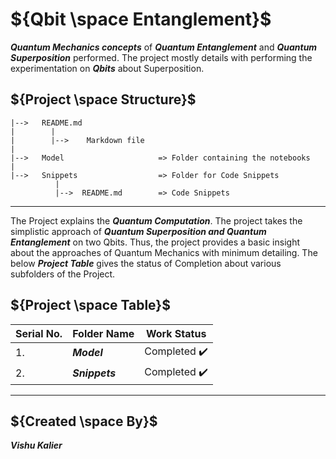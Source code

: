 # ${Qbit \space Entanglement}$
***Quantum Mechanics concepts*** of ***Quantum Entanglement*** and ***Quantum Superposition*** performed. The project mostly details with performing the experimentation on ***Qbits*** about Superposition.

## ${Project \space Structure}$
    
    |-->   README.md
    |        |
    |        |-->    Markdown file
    |
    |-->   Model                     => Folder containing the notebooks
    |
    |-->   Snippets                  => Folder for Code Snippets
              |
              |-->  README.md        => Code Snippets
    
------

The Project explains the <b><i>Quantum Computation</i></b>. The project takes the simplistic approach of ***Quantum Superposition and Quantum Entanglement*** on two Qbits. Thus, the project provides a basic insight about the approaches of Quantum Mechanics with minimum detailing. The below ***Project Table*** gives the status of Completion about various subfolders of the Project.

## ${Project \space Table}$

| Serial No. | Folder Name | Work Status |
|-|-|-|
| 1. | <b><i>Model | Completed :heavy_check_mark: |
| 2. | <b><i>Snippets | Completed :heavy_check_mark: |

------

## ${Created \space By}$
<b><i>Vishu Kalier
